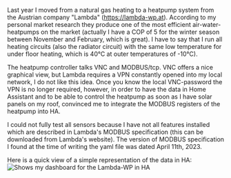 Last year I moved from a natural gas heating to a heatpump system from the Austrian company "Lambda" (https://lambda-wp.at). According to my personal market research they produce one of the most efficient air-water-heatpumps on the market (actually I have a COP of 5 for the winter season between November and February, which is great). I have to say that I run all heating circuits (also the radiator circuit) with the same low temperature for under floor heating, which is 40°C at outer temperatures of -10°C).

The heatpump controller talks VNC and MODBUS/tcp. VNC offers a nice graphical view, but Lambda requires a VPN constantly opened into my local network, I do not like this idea. Once you know the local VNC-password the VPN is no longer required, however, in order to have the data in Home Assistant and to be able to control the heatpump as soon as I have solar panels on my roof, convinced me to integrate the MODBUS registers of the heatpump into HA.

I could not fully test all sensors because I have not all features installed which are described in Lambda's MODBUS specification (this can be downloaded from Lambda's website). The version of MODBUS specification I found at the time of writing the yaml file was dated April 11th, 2023.

Here is a quick view of a simple representation of the data in HA:
<picture>
  <img alt="Shows my dashboard for the Lambda-WP in HA" src="https://up.picr.de/46939285kg.png">
</picture>
